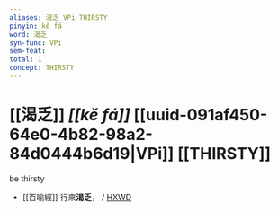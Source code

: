```yaml
---
aliases: 渴乏 VPi THIRSTY
pinyin: kě fá
word: 渴乏
syn-func: VPi
sem-feat: 
total: 1
concept: THIRSTY 
---
```

# [[渴乏]] *[[kě fá]]*  [[uuid-091af450-64e0-4b82-98a2-84d0444b6d19|VPi]] [[THIRSTY]]
be thirsty
 - [[百喻經]] 行來**渴乏**， / [HXWD](https://hxwd.org/textview.html?location=KR6b0066_T_002-0548c.33)